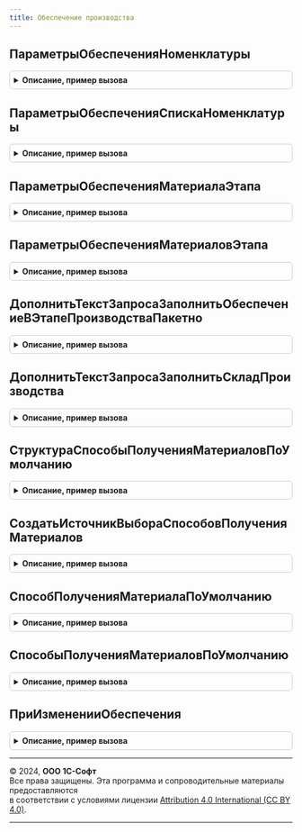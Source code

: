 ```yaml
---
title: Обеспечение производства
---
```



## ПараметрыОбеспеченияНоменклатуры
<details style="margin: 1em 0; padding: 0.5em; border: 1px solid #ccc; border-radius: 6px;">

<summary style="font-weight: bold; cursor: pointer;">Описание, пример вызова</summary>

```bsl

// Возвращает параметры обеспечения номенклатуры
//
// Параметры:
//  Номенклатура	 - СправочникСсылка.Номенклатура - Номенклатура для которой нужно получить параметры обеспечения.
//  Характеристика	 - СправочникСсылка.ХарактеристикиНоменклатуры - Характеристика номенклатуры.
//  Подразделение	 - СправочникСсылка.СтруктураПредприятия - Подразделение для которого нужно получить параметры обеспечения.
//
// Возвращаемое значение:
//  Структура - Содержит свойства: Склад.
//
Функция ПараметрыОбеспеченияНоменклатуры(Номенклатура, Характеристика, Подразделение) Экспорт
```

Пример вызова
```bsl
Результат = ОбеспечениеПроизводства.ПараметрыОбеспеченияНоменклатуры(Номенклатура, Характеристика, Подразделение) 
```
</details>

## ПараметрыОбеспеченияСпискаНоменклатуры
<details style="margin: 1em 0; padding: 0.5em; border: 1px solid #ccc; border-radius: 6px;">

<summary style="font-weight: bold; cursor: pointer;">Описание, пример вызова</summary>

```bsl

// Возвращает параметры обеспечения списка номенклатуры
//
// Параметры:
//  ТаблицаМатериалов	 - ТаблицаЗначений - содержит колонки Номенклатура, Характеристика, Подразделение
//
// Возвращаемое значение:
//  ТаблицаЗначений - содержит колонки Склад.
//
Функция ПараметрыОбеспеченияСпискаНоменклатуры(ТаблицаМатериалов) Экспорт
```

Пример вызова
```bsl
Результат = ОбеспечениеПроизводства.ПараметрыОбеспеченияСпискаНоменклатуры(ТаблицаМатериалов) 
```
</details>

## ПараметрыОбеспеченияМатериалаЭтапа
<details style="margin: 1em 0; padding: 0.5em; border: 1px solid #ccc; border-radius: 6px;">

<summary style="font-weight: bold; cursor: pointer;">Описание, пример вызова</summary>

```bsl

//++ НЕ УТКА

// Возвращает параметры обеспечения материала в этапе производства
//
// Параметры:
//  Номенклатура					 - СправочникСсылка.Номенклатура												 - Номенклатура для которой нужно получить параметры обеспечения.
//  Характеристика					 - СправочникСсылка.ХарактеристикиНоменклатуры									 - Характеристика номенклатуры.
//  Производится					 - Булево																		 - Признак того что материал производится (является полуфабрикатом).
//  Подразделение					 - СправочникСсылка.СтруктураПредприятия										 - Подразделение для которого нужно получить параметры обеспечения.
//  ИсточникПолученияПолуфабриката	 - СправочникСсылка.ЭтапыПроизводства, СправочникСсылка.РесурсныеСпецификации	 - Определяет как производится полуфабрикат.
//  ЗаказНаПроизводство				 - ДокументСсылка.ЗаказНаПроизводство2_2										 - Заказ на производство, для получения списка заказов давальца и поиска в них номенклатуры.
//  										Если номенклатура найдена, возвращается вариант обеспечения "Обеспечивать обособленно".
//
// Возвращаемое значение:
//  Структура - Содержит свойства: Склад, ВариантОбеспечения.
//
Функция ПараметрыОбеспеченияМатериалаЭтапа(Номенклатура, Характеристика, Производится, Подразделение, ИсточникПолученияПолуфабриката, ЗаказНаПроизводство) Экспорт
```

Пример вызова
```bsl
Результат = ОбеспечениеПроизводства.ПараметрыОбеспеченияМатериалаЭтапа(Номенклатура, Характеристика, Производится, Подразделение, ИсточникПолученияПолуфабриката, ЗаказНаПроизводство) 
```
</details>

## ПараметрыОбеспеченияМатериаловЭтапа
<details style="margin: 1em 0; padding: 0.5em; border: 1px solid #ccc; border-radius: 6px;">

<summary style="font-weight: bold; cursor: pointer;">Описание, пример вызова</summary>

```bsl

// Возвращает параметры обеспечения материалов в этапах производства
//
// Параметры:
//   ТаблицаМатериалов 	- ТаблицаЗначений - таблица материалов этапа.
//							Обязательные поля: Номенклатура, Характеристика,
//									Подразделение, Производится, ИсточникПолученияПолуфабриката
//   ЗаказНаПроизводство - ДокументСсылка.ЗаказНаПроизводство2_2 - Заказ на производство, для получения списка заказов
//                         давальца и поиска в них номенклатуры. Если номенклатура найдена, возвращается вариант
//                         обеспечения "Обеспечивать обособленно".
//
// Возвращаемое значение:
//   ТаблицаЗначений - таблица материалов дополненная колонками: Склад, ВариантОбеспечения.
//
Функция ПараметрыОбеспеченияМатериаловЭтапа(ТаблицаМатериалов, ЗаказНаПроизводство) Экспорт
```

Пример вызова
```bsl
Результат = ОбеспечениеПроизводства.ПараметрыОбеспеченияМатериаловЭтапа(ТаблицаМатериалов, ЗаказНаПроизводство) 
```
</details>

## ДополнитьТекстЗапросаЗаполнитьОбеспечениеВЭтапеПроизводстваПакетно
<details style="margin: 1em 0; padding: 0.5em; border: 1px solid #ccc; border-radius: 6px;">

<summary style="font-weight: bold; cursor: pointer;">Описание, пример вызова</summary>

```bsl

// Добавляет запрос для получения данных, необходимых для заполнения обеспечения в этапе.
//
// Параметры:
//  СтруктураДействий - см. ПакетнаяОбработкаТабличнойЧастиСервер.ОбработатьСтрокуТЧВЦикле.Действия
//  ОписаниеЗапроса - см. ПакетнаяОбработкаТабличнойЧастиСервер.ОписаниеЗапроса
//  КэшированныеЗначения - см. ПакетнаяОбработкаТабличнойЧастиКлиентСервер.ПолучитьСтруктуруКэшируемыеЗначения
//
Процедура ДополнитьТекстЗапросаЗаполнитьОбеспечениеВЭтапеПроизводстваПакетно(СтруктураДействий, ОписаниеЗапроса, КэшированныеЗначения) Экспорт
```

Пример вызова
```bsl
ОбеспечениеПроизводства.ДополнитьТекстЗапросаЗаполнитьОбеспечениеВЭтапеПроизводстваПакетно(СтруктураДействий, ОписаниеЗапроса, КэшированныеЗначения) 
```
</details>

## ДополнитьТекстЗапросаЗаполнитьСкладПроизводства
<details style="margin: 1em 0; padding: 0.5em; border: 1px solid #ccc; border-radius: 6px;">

<summary style="font-weight: bold; cursor: pointer;">Описание, пример вызова</summary>

```bsl

// Добавляет запрос для получения данных, необходимых для заполнения склада в производственных документах.
//
// Параметры:
//  СтруктураДействий - см. ПакетнаяОбработкаТабличнойЧастиСервер.ОбработатьСтрокуТЧВЦикле.Действия
//  ОписаниеЗапроса - см. ПакетнаяОбработкаТабличнойЧастиСервер.ОписаниеЗапроса
//  КэшированныеЗначения - см. ПакетнаяОбработкаТабличнойЧастиКлиентСервер.ПолучитьСтруктуруКэшируемыеЗначения
//
Процедура ДополнитьТекстЗапросаЗаполнитьСкладПроизводства(СтруктураДействий, ОписаниеЗапроса, КэшированныеЗначения) Экспорт
```

Пример вызова
```bsl
ОбеспечениеПроизводства.ДополнитьТекстЗапросаЗаполнитьСкладПроизводства(СтруктураДействий, ОписаниеЗапроса, КэшированныеЗначения) 
```
</details>

## СтруктураСпособыПолученияМатериаловПоУмолчанию
<details style="margin: 1em 0; padding: 0.5em; border: 1px solid #ccc; border-radius: 6px;">

<summary style="font-weight: bold; cursor: pointer;">Описание, пример вызова</summary>

```bsl

// Функция возвращает структуру способа получения материалов по умолчанию
//
// Возвращаемое значение:
//  Структура - способы получения материалов по умолчанию.
//
Функция СтруктураСпособыПолученияМатериаловПоУмолчанию() Экспорт
```

Пример вызова
```bsl
Результат = ОбеспечениеПроизводства.СтруктураСпособыПолученияМатериаловПоУмолчанию() 
```
</details>

## СоздатьИсточникВыбораСпособовПолученияМатериалов
<details style="margin: 1em 0; padding: 0.5em; border: 1px solid #ccc; border-radius: 6px;">

<summary style="font-weight: bold; cursor: pointer;">Описание, пример вызова</summary>

```bsl

// Функция возвращает пустую таблицу, для выборки способов получения материалов в производство.
//
// Возвращаемое значение:
//  ТаблицаЗначений - таблица материалов.
//
Функция СоздатьИсточникВыбораСпособовПолученияМатериалов() Экспорт
```

Пример вызова
```bsl
Результат = ОбеспечениеПроизводства.СоздатьИсточникВыбораСпособовПолученияМатериалов() 
```
</details>

## СпособПолученияМатериалаПоУмолчанию
<details style="margin: 1em 0; padding: 0.5em; border: 1px solid #ccc; border-radius: 6px;">

<summary style="font-weight: bold; cursor: pointer;">Описание, пример вызова</summary>

```bsl

// Функция возвращает способ получения материала для этапа производства по умолчанию.
//
// Параметры:
//  ДанныеЗаказа	 - Структура - структура данных заказа:
//  	* Распоряжение           - ДокументСсылка.ЗаказНаПроизводство2_2 - заказ на производство
//  	* ПодразделениеДиспетчер - СправочникСсылка.СтруктураПредприятия - Подразделение, ответственное за выполнение заказа
//  	* Назначение             - СправочникСсылка.Назначения - назначение обособленной потребности
//  	* НачатьНеРанее          - Дата - дата, не ранее которой необходимо начать производить.
//  ДанныеМатериала	 - Структура - структура данных материала:
//  	* Подразделение          - СправочникСсылка.СтруктураПредприятия - подразделение-получатель
//  	* ПроизводствоНаСтороне  - Булево - признак, что производство выполняется на стороне
//  	* Номенклатура           - СправочникСсылка.Номенклатура - материала, для которого определяется настройка
//  	* Характеристика         - СправочникСсылка.ХарактеристикиНоменклатуры - характеристика материала, для которого определяется настройка
//   МенеджерВременныхТаблиц - МенеджерВременныхТаблиц - содержит временные таблицы используемые для получения способа обеспечения:
//        ВтСпособыПолученияМатериалов - Временная таблица с полями Номенклатура, Характеристика, Назначение, Склад, Обособленно.
//  ВариантЗаполненияОбеспечения	 - ПеречислениеСсылка.ВариантыЗаполненияОбеспеченияПроизводства - Вариант заполнения обеспечения
//
// Возвращаемое значение:
//  Структура - Содержит свойства:
//  	* Склад - СправочникСсылка.Склады - Склад, с которого передаются материалы в подразделение.
//  	* ЗаказатьНаСклад - Булево - признак, материал необходимо заказать на склад
//  	* ВариантОбеспечения - ПеречислениеСсылка.ВариантыОбеспечения - вариант обеспечения
//  	* Запланировать - Булево - признак, материал возможно.
//
Функция СпособПолученияМатериалаПоУмолчанию(ДанныеЗаказа, ДанныеМатериала, МенеджерВременныхТаблиц = Неопределено, ВариантЗаполненияОбеспечения = Неопределено) Экспорт
```

Пример вызова
```bsl
Результат = ОбеспечениеПроизводства.СпособПолученияМатериалаПоУмолчанию(ДанныеЗаказа, ДанныеМатериала, МенеджерВременныхТаблиц, ВариантЗаполненияОбеспечения);
```
</details>

## СпособыПолученияМатериаловПоУмолчанию
<details style="margin: 1em 0; padding: 0.5em; border: 1px solid #ccc; border-radius: 6px;">

<summary style="font-weight: bold; cursor: pointer;">Описание, пример вызова</summary>

```bsl

// Функция возвращает способы получения материалов для этапов производства по умолчанию.
//
// Параметры:
//   ДанныеЗаказа - Структура - структура данных заказа:
//       * Распоряжение           - ДокументСсылка.ЗаказНаПроизводство, ДокументСсылка.ЗаказНаПроизводство2_2 - заказ на
//           производство
//       * ПодразделениеДиспетчер - СправочникСсылка.СтруктураПредприятия - Подразделение, ответственное за выполнение заказа
//       * Назначение             - СправочникСсылка.Назначения - назначение обособленной потребности
//       * НачатьНеРанее          - Дата - дата, не ранее которой необходимо начать производить.
//   ТаблицаМатериалов - ТаблицаЗначений - таблица материалов этапа
//							Обязательные поля: Номенклатура, Характеристика, Подразделение, ПроизводствоНаСтороне,
//							Дополнительные поля: ПроизводитсяВПроцессе, СпособПолученияМатериала, ИсточникПолученияПолуфабриката.
//
//   МенеджерВременныхТаблиц - МенеджерВременныхТаблиц - содержит временные таблицы используемые для получения способа обеспечения:
//        ВтСпособыПолученияМатериалов - Временная таблица с полями Номенклатура, Характеристика, Назначение, Склад, Обособленно.
//  ВариантЗаполненияОбеспечения	 - ПеречислениеСсылка.ВариантыЗаполненияОбеспеченияПроизводства - Вариант заполнения обеспечения
//
// Возвращаемое значение:
//   - ТаблицаЗначений - таблица материалов, дополненная способами получения материалов:
//       * НомерСтроки - Число - номер строки исходной таблицы
//       * Номенклатура - СправочникСсылка.Номенклатура - материала, для которого определяется настройка
//       * Характеристика - СправочникСсылка.ХарактеристикиНоменклатуры - характеристика материала, для которого
//                                                                        определяется настройка
//       * Подразделение - СправочникСсылка.СтруктураПредприятия - подразделение-получатель
//       * ПроизводствоНаСтороне - Булево - признак, что производство выполняется на стороне
//       * Склад - СправочникСсылка.Склады - Склад, с которого передаются материалы в подразделение.
//       * ЗаказатьНаСклад - Булево - признак, материал необходимо заказать на склад
//       * ВариантОбеспечения - ПеречислениеСсылка.ВариантыОбеспечения - вариант обеспечения
//       * Запланировать - Булево - признак, материал возможно.
//
Функция СпособыПолученияМатериаловПоУмолчанию(ДанныеЗаказа, ТаблицаМатериалов, МенеджерВременныхТаблиц = Неопределено, ВариантЗаполненияОбеспечения = Неопределено) Экспорт
```

Пример вызова
```bsl
Результат = ОбеспечениеПроизводства.СпособыПолученияМатериаловПоУмолчанию(ДанныеЗаказа, ТаблицаМатериалов, МенеджерВременныхТаблиц, ВариантЗаполненияОбеспечения);
```
</details>

## ПриИзмененииОбеспечения
<details style="margin: 1em 0; padding: 0.5em; border: 1px solid #ccc; border-radius: 6px;">

<summary style="font-weight: bold; cursor: pointer;">Описание, пример вызова</summary>

```bsl

//++ НЕ УТКА

// Обновляет данные при изменении обеспечения этапов производства
//
// Параметры:
//  МассивЗаказов	 - Массив			 - содержит ссылки на документы.
//
Процедура ПриИзмененииОбеспечения(МассивЗаказов) Экспорт
```

Пример вызова
```bsl
ОбеспечениеПроизводства.ПриИзмененииОбеспечения(МассивЗаказов) 
```
</details>

---

© 2024, **ООО 1С-Софт**  
Все права защищены. Эта программа и сопроводительные материалы предоставляются  
в соответствии с условиями лицензии [Attribution 4.0 International (CC BY 4.0)](https://creativecommons.org/licenses/by/4.0/legalcode).

---
